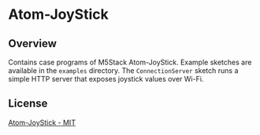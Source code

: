 # Atom-JoyStick

## Overview

Contains case programs of M5Stack Atom-JoyStick.
Example sketches are available in the `examples` directory. The `ConnectionServer` sketch runs a simple HTTP server that exposes joystick values over Wi-Fi.

## License

[Atom-JoyStick - MIT](LICENSE)

